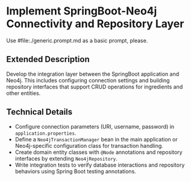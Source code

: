 # Implement SpringBoot-Neo4j Connectivity and Repository Layer

Use #file:./generic.prompt.md as a basic prompt, please.

## Extended Description
Develop the integration layer between the SpringBoot application and Neo4j. This includes configuring connection settings and building repository interfaces that support CRUD operations for ingredients and other entities.

## Technical Details
- Configure connection parameters (URI, username, password) in `application.properties`.
- Define a `Neo4jTransactionManager` bean in the main application or Neo4j-specific configuration class for transaction handling.
- Create domain entity classes with `@Node` annotations and repository interfaces by extending `Neo4jRepository`.
- Write integration tests to verify database interactions and repository behaviors using Spring Boot testing annotations.